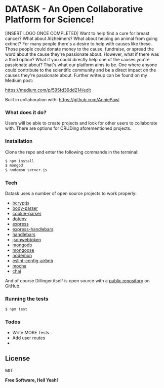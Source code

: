 # DATASK - An Open Collaborative Platform for Science!
[INSERT LOGO ONCE COMPLETED]
Want to help find a cure for breast cancer? What about Alzheimers? What about helping an animal from going extinct? For many people there's a desire to help with causes like these. Those people could donate money to the cause, fundraise, or spread the word about the cause they're passionate about. However, what if there was a third option? What if you could directly help one of the causes you're passionate about? That's what our platform aims to be. One where anyone  could contribute to the scientific community and be a direct impact on the causes they're passionate about. Further writeup can be found on my Medium post:

https://medium.com/p/595fd39dd214/edit

Built in collaboration with:
https://github.com/AnniePawl

### What does it do?
Users will be able to create projects and look for other users to collaborate with. There are options for CRUDing aforementioned projects.

### Installation
Clone the repo and enter the following commands in the terminal:

```sh
$ npm install
$ mongod
$ nodemon server.js
```

### Tech

Datask uses a number of open source projects to work properly:

* [bcryptjs]
* [body-parser]
* [cookie-parser]
* [dotenv]
* [express]
* [express-handlebars]
* [handlebars]
* [jsonwebtoken]
* [mongodb]
* [mongoose]
* [nodemon]
* [eslint-config-airbnb]
* [mocha]
* [chai]

And of course Dillinger itself is open source with a [public repository][dill]
 on GitHub.

### Running the tests
```sh
$ npm test
```

### Todos

 - Write MORE Tests
 - Add user routes
 - 

License
----

MIT


**Free Software, Hell Yeah!**

[//]: # (These are reference links used in the body of this note and get stripped out when the markdown processor does its job. There is no need to format nicely because it shouldn't be seen. Thanks SO - http://stackoverflow.com/questions/4823468/store-comments-in-markdown-syntax)

[bcryptjs]: https://www.npmjs.com/package/bcryptjs
[body-parser]: https://www.npmjs.com/package/body-parser
[cookie-parser]: https://www.npmjs.com/package/cookie-parser
[dotenv]: https://github.com/motdotla/dotenv
[express]: <http://expressjs.com>
[express-handlebars]: https://www.npmjs.com/package/express-handlebars
[handlebars]: https://handlebarsjs.com/
[jsonwebtoken]: https://github.com/auth0/node-jsonwebtoken
[mongodb]: https://www.mongodb.com/
[mongoose]: https://mongoosejs.com/
[nodemon]: https://nodemon.io/
[eslint-config-airbnb]: https://www.npmjs.com/package/eslint-config-airbnb-base
[mocha]: https://mochajs.org/
[chai]: https://www.chaijs.com/
   [dill]: <https://github.com/joemccann/dillinger>
   [git-repo-url]: <https://github.com/joemccann/dillinger.git>
   [john gruber]: <http://daringfireball.net>
   [df1]: <http://daringfireball.net/projects/markdown/>
   [markdown-it]: <https://github.com/markdown-it/markdown-it>
   [Ace Editor]: <http://ace.ajax.org>
   [node.js]: <http://nodejs.org>
   [Twitter Bootstrap]: <http://twitter.github.com/bootstrap/>
   [jQuery]: <http://jquery.com>
   [@tjholowaychuk]: <http://twitter.com/tjholowaychuk>
   [AngularJS]: <http://angularjs.org>
   [Gulp]: <http://gulpjs.com>

   [PlDb]: <https://github.com/joemccann/dillinger/tree/master/plugins/dropbox/README.md>
   [PlGh]: <https://github.com/joemccann/dillinger/tree/master/plugins/github/README.md>
   [PlGd]: <https://github.com/joemccann/dillinger/tree/master/plugins/googledrive/README.md>
   [PlOd]: <https://github.com/joemccann/dillinger/tree/master/plugins/onedrive/README.md>
   [PlMe]: <https://github.com/joemccann/dillinger/tree/master/plugins/medium/README.md>
   [PlGa]: <https://github.com/RahulHP/dillinger/blob/master/plugins/googleanalytics/README.md>
